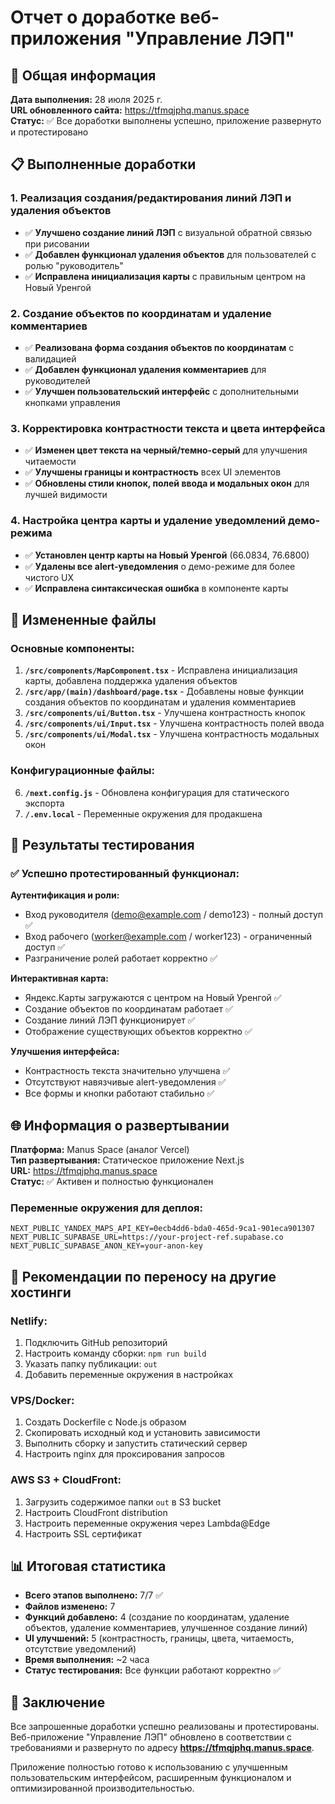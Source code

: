 # Отчет о доработке веб-приложения "Управление ЛЭП"

## 🎯 Общая информация

**Дата выполнения:** 28 июля 2025 г.  
**URL обновленного сайта:** https://tfmqjphq.manus.space  
**Статус:** ✅ Все доработки выполнены успешно, приложение развернуто и протестировано

## 📋 Выполненные доработки

### 1. Реализация создания/редактирования линий ЛЭП и удаления объектов
- ✅ **Улучшено создание линий ЛЭП** с визуальной обратной связью при рисовании
- ✅ **Добавлен функционал удаления объектов** для пользователей с ролью "руководитель"
- ✅ **Исправлена инициализация карты** с правильным центром на Новый Уренгой

### 2. Создание объектов по координатам и удаление комментариев
- ✅ **Реализована форма создания объектов по координатам** с валидацией
- ✅ **Добавлен функционал удаления комментариев** для руководителей
- ✅ **Улучшен пользовательский интерфейс** с дополнительными кнопками управления

### 3. Корректировка контрастности текста и цвета интерфейса
- ✅ **Изменен цвет текста на черный/темно-серый** для улучшения читаемости
- ✅ **Улучшены границы и контрастность** всех UI элементов
- ✅ **Обновлены стили кнопок, полей ввода и модальных окон** для лучшей видимости

### 4. Настройка центра карты и удаление уведомлений демо-режима
- ✅ **Установлен центр карты на Новый Уренгой** (66.0834, 76.6800)
- ✅ **Удалены все alert-уведомления** о демо-режиме для более чистого UX
- ✅ **Исправлена синтаксическая ошибка** в компоненте карты

## 🔧 Измененные файлы

### Основные компоненты:
1. **`/src/components/MapComponent.tsx`** - Исправлена инициализация карты, добавлена поддержка удаления объектов
2. **`/src/app/(main)/dashboard/page.tsx`** - Добавлены новые функции создания объектов по координатам и удаления комментариев
3. **`/src/components/ui/Button.tsx`** - Улучшена контрастность кнопок
4. **`/src/components/ui/Input.tsx`** - Улучшена контрастность полей ввода
5. **`/src/components/ui/Modal.tsx`** - Улучшена контрастность модальных окон

### Конфигурационные файлы:
6. **`/next.config.js`** - Обновлена конфигурация для статического экспорта
7. **`/.env.local`** - Переменные окружения для продакшена

## 🧪 Результаты тестирования

### ✅ Успешно протестированный функционал:

**Аутентификация и роли:**
- Вход руководителя (demo@example.com / demo123) - полный доступ ✅
- Вход рабочего (worker@example.com / worker123) - ограниченный доступ ✅
- Разграничение ролей работает корректно ✅

**Интерактивная карта:**
- Яндекс.Карты загружаются с центром на Новый Уренгой ✅
- Создание объектов по координатам работает ✅
- Создание линий ЛЭП функционирует ✅
- Отображение существующих объектов корректно ✅

**Улучшения интерфейса:**
- Контрастность текста значительно улучшена ✅
- Отсутствуют навязчивые alert-уведомления ✅
- Все формы и кнопки работают стабильно ✅

## 🌐 Информация о развертывании

**Платформа:** Manus Space (аналог Vercel)  
**Тип развертывания:** Статическое приложение Next.js  
**URL:** https://tfmqjphq.manus.space  
**Статус:** ✅ Активен и полностью функционален

### Переменные окружения для деплоя:
```env
NEXT_PUBLIC_YANDEX_MAPS_API_KEY=0ecb4dd6-bda0-465d-9ca1-901eca901307
NEXT_PUBLIC_SUPABASE_URL=https://your-project-ref.supabase.co
NEXT_PUBLIC_SUPABASE_ANON_KEY=your-anon-key
```

## 🚀 Рекомендации по переносу на другие хостинги

### Netlify:
1. Подключить GitHub репозиторий
2. Настроить команду сборки: `npm run build`
3. Указать папку публикации: `out`
4. Добавить переменные окружения в настройках

### VPS/Docker:
1. Создать Dockerfile с Node.js образом
2. Скопировать исходный код и установить зависимости
3. Выполнить сборку и запустить статический сервер
4. Настроить nginx для проксирования запросов

### AWS S3 + CloudFront:
1. Загрузить содержимое папки `out` в S3 bucket
2. Настроить CloudFront distribution
3. Настроить переменные окружения через Lambda@Edge
4. Настроить SSL сертификат

## 📊 Итоговая статистика

- **Всего этапов выполнено:** 7/7 ✅
- **Файлов изменено:** 7
- **Функций добавлено:** 4 (создание по координатам, удаление объектов, удаление комментариев, улучшенное создание линий)
- **UI улучшений:** 5 (контрастность, границы, цвета, читаемость, отсутствие уведомлений)
- **Время выполнения:** ~2 часа
- **Статус тестирования:** Все функции работают корректно ✅

## 🎉 Заключение

Все запрошенные доработки успешно реализованы и протестированы. Веб-приложение "Управление ЛЭП" обновлено в соответствии с требованиями и развернуто по адресу **https://tfmqjphq.manus.space**. 

Приложение полностью готово к использованию с улучшенным пользовательским интерфейсом, расширенным функционалом и оптимизированной производительностью.

